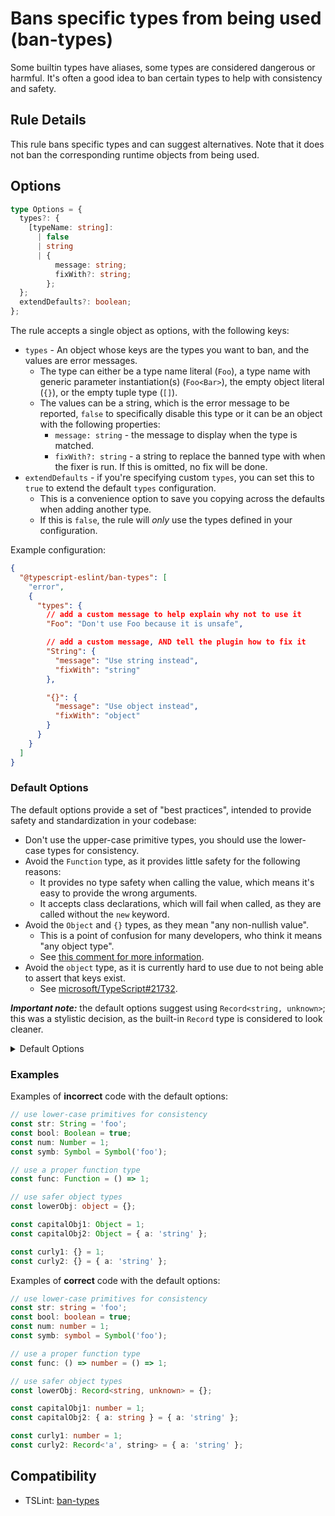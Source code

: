 # Bans specific types from being used (ban-types)

Some builtin types have aliases, some types are considered dangerous or harmful. It's often a good idea to ban certain types to help with consistency and safety.

## Rule Details

This rule bans specific types and can suggest alternatives. Note that it does not ban the corresponding runtime objects from being used.

## Options

```typescript
type Options = {
  types?: {
    [typeName: string]:
      | false
      | string
      | {
          message: string;
          fixWith?: string;
        };
  };
  extendDefaults?: boolean;
};
```

The rule accepts a single object as options, with the following keys:

* `types` - An object whose keys are the types you want to ban, and the values are error messages.
  * The type can either be a type name literal (`Foo`), a type name with generic parameter instantiation(s) (`Foo<Bar>`), the empty object literal (`{}`), or the empty tuple type (`[]`).
  * The values can be a string, which is the error message to be reported, `false` to specifically disable this type or it can be an object with the following properties:
    * `message: string` - the message to display when the type is matched.
    * `fixWith?: string` - a string to replace the banned type with when the fixer is run. If this is omitted, no fix will be done.
* `extendDefaults` - if you're specifying custom `types`, you can set this to `true` to extend the default `types` configuration.
  * This is a convenience option to save you copying across the defaults when adding another type.
  * If this is `false`, the rule will _only_ use the types defined in your configuration.

Example configuration:

```json
{
  "@typescript-eslint/ban-types": [
    "error",
    {
      "types": {
        // add a custom message to help explain why not to use it
        "Foo": "Don't use Foo because it is unsafe",

        // add a custom message, AND tell the plugin how to fix it
        "String": {
          "message": "Use string instead",
          "fixWith": "string"
        },

        "{}": {
          "message": "Use object instead",
          "fixWith": "object"
        }
      }
    }
  ]
}
```

### Default Options

The default options provide a set of "best practices", intended to provide safety and standardization in your codebase:

* Don't use the upper-case primitive types, you should use the lower-case types for consistency.
* Avoid the `Function` type, as it provides little safety for the following reasons:
  * It provides no type safety when calling the value, which means it's easy to provide the wrong arguments.
  * It accepts class declarations, which will fail when called, as they are called without the `new` keyword.
* Avoid the `Object` and `{}` types, as they mean "any non-nullish value".
  * This is a point of confusion for many developers, who think it means "any object type".
  * See [this comment for more information](https://github.com/typescript-eslint/typescript-eslint/issues/2063#issuecomment-675156492).
* Avoid the `object` type, as it is currently hard to use due to not being able to assert that keys exist.
  * See [microsoft/TypeScript#21732](https://github.com/microsoft/TypeScript/issues/21732).

_**Important note:**_ the default options suggest using `Record<string, unknown>`; this was a stylistic decision, as the built-in `Record` type is considered to look cleaner.

<details>

<summary>Default Options</summary>

```ts
const defaultTypes = {
  String: {
    message: 'Use string instead',
    fixWith: 'string',
  },
  Boolean: {
    message: 'Use boolean instead',
    fixWith: 'boolean',
  },
  Number: {
    message: 'Use number instead',
    fixWith: 'number',
  },
  Symbol: {
    message: 'Use symbol instead',
    fixWith: 'symbol',
  },

  Function: {
    message: [
      'The `Function` type accepts any function-like value.',
      'It provides no type safety when calling the function, which can be a common source of bugs.',
      'It also accepts things like class declarations, which will throw at runtime as they will not be called with `new`.',
      'If you are expecting the function to accept certain arguments, you should explicitly define the function shape.',
    ].join('\n'),
  },

  // object typing
  Object: {
    message: [
      'The `Object` type actually means "any non-nullish value", so it is marginally better than `unknown`.',
      '- If you want a type meaning "any object", you probably want `Record<string, unknown>` instead.',
      '- If you want a type meaning "any value", you probably want `unknown` instead.',
    ].join('\n'),
  },
  '{}': {
    message: [
      '`{}` actually means "any non-nullish value".',
      '- If you want a type meaning "any object", you probably want `Record<string, unknown>` instead.',
      '- If you want a type meaning "any value", you probably want `unknown` instead.',
    ].join('\n'),
  },
  object: {
    message: [
      'The `object` type is currently hard to use ([see this issue](https://github.com/microsoft/TypeScript/issues/21732)).',
      'Consider using `Record<string, unknown>` instead, as it allows you to more easily inspect and use the keys.',
    ].join('\n'),
  },
};
```

</details>

### Examples

Examples of **incorrect** code with the default options:

```typescript
// use lower-case primitives for consistency
const str: String = 'foo';
const bool: Boolean = true;
const num: Number = 1;
const symb: Symbol = Symbol('foo');

// use a proper function type
const func: Function = () => 1;

// use safer object types
const lowerObj: object = {};

const capitalObj1: Object = 1;
const capitalObj2: Object = { a: 'string' };

const curly1: {} = 1;
const curly2: {} = { a: 'string' };
```

Examples of **correct** code with the default options:

```ts
// use lower-case primitives for consistency
const str: string = 'foo';
const bool: boolean = true;
const num: number = 1;
const symb: symbol = Symbol('foo');

// use a proper function type
const func: () => number = () => 1;

// use safer object types
const lowerObj: Record<string, unknown> = {};

const capitalObj1: number = 1;
const capitalObj2: { a: string } = { a: 'string' };

const curly1: number = 1;
const curly2: Record<'a', string> = { a: 'string' };
```

## Compatibility

* TSLint: [ban-types](https://palantir.github.io/tslint/rules/ban-types/)

